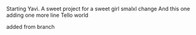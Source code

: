 Starting Yavi. A sweet project for a sweet girl
smalxl change And this one
adding one more line
Tello world

added from branch
